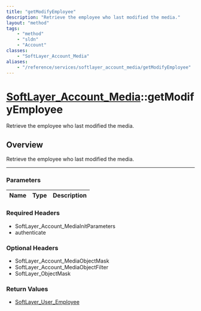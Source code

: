 ```yaml
---
title: "getModifyEmployee"
description: "Retrieve the employee who last modified the media."
layout: "method"
tags:
    - "method"
    - "sldn"
    - "Account"
classes:
    - "SoftLayer_Account_Media"
aliases:
    - "/reference/services/softlayer_account_media/getModifyEmployee"
---
```

# [SoftLayer_Account_Media](/reference/services/SoftLayer_Account_Media)::getModifyEmployee


Retrieve the employee who last modified the media.


## Overview 
Retrieve the employee who last modified the media.

-----

### Parameters 
|Name | Type | Description |
| --- | --- | --- |


### Required Headers
* SoftLayer_Account_MediaInitParameters
* authenticate


### Optional Headers
* SoftLayer_Account_MediaObjectMask
* SoftLayer_Account_MediaObjectFilter
* SoftLayer_ObjectMask

### Return Values
* <a href='/reference/datatypes/SoftLayer_User_Employee'>SoftLayer_User_Employee </a>





